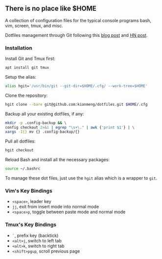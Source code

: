 ## There is no place like $HOME
A collection of configuration files for the typical console programs bash, vim,
screen, tmux, and misc.

Dotfiles management through Git following this [blog post](https://developer.atlassian.com/blog/2016/02/best-way-to-store-dotfiles-git-bare-repo/) and [HN post](https://news.ycombinator.com/item?id=11070797).

### Installation

Install Git and Tmux first:
```bash
apt install git tmux
```

Setup the alias:
```bash
alias hgit='/usr/bin/git --git-dir=$HOME/.cfg/ --work-tree=$HOME'
```

Clone the repository:
```bash
hgit clone --bare git@github.com:kianmeng/dotfiles.git $HOME/.cfg
```

Backup all your existing dotfiles, if any:
```bash
mkdir -p .config-backup && \
config checkout 2>&1 | egrep "\s+\." | awk {'print $1'} | \
xargs -I{} mv {} .config-backup/{}
```

Pull all dotfiles:
```bash
hgit checkout
```

Reload Bash and install all the necessary packages:
```bash
source ~/.bashrc
```

To manage these dot files, just use the `hgit` alias which is a wrapper to
`git`.

### Vim's Key Bindings

- `<space>`, leader key
- `jj`, exit from insert mode into normal mode
- `<space>p`, toggle between paste mode and normal mode

### Tmux's Key Bindings
- `` ` ``, prefix key (backtick)
- `<alt>j`, switch to left tab
- `<alt>k`, switch to right tab
- `<shift>pgup`, scroll previous page
